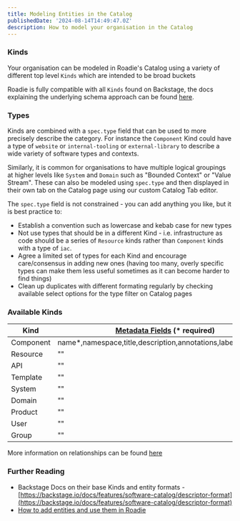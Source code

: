 ```yaml
---
title: Modeling Entities in the Catalog
publishedDate: '2024-08-14T14:49:47.0Z'
description: How to model your organisation in the Catalog
---
```


### Kinds

Your organisation can be modeled in Roadie's Catalog using a variety of different top level `Kinds` which are intended to be broad buckets

Roadie is fully compatible with all `Kinds` found on Backstage, the docs explaining the underlying schema approach can be found [here](https://backstage.io/docs/features/software-catalog/system-model/#core-entities).

### Types

Kinds are combined with a `spec.type` field that can be used to more precisely describe the category. For instance the `Component` Kind could have a type of `website` or `internal-tooling` or `external-library` to describe a wide variety of software types and contexts.

Similarly, it is common for organisations to have multiple logical groupings at higher levels like `System` and `Domain` such as "Bounded Context" or "Value Stream". These can also be modeled using `spec.type` and then displayed in their own tab on the Catalog page using our custom Catalog Tab editor.

The `spec.type` field is not constrained - you can add anything you like, but it is best practice to:

- Establish a convention such as lowercase and kebab case for new types
- Not use types that should be in a different Kind - i.e. infrastructure as code should be a series of `Resource` kinds rather than `Component` kinds with a type of `iac`.
- Agree a limited set of types for each Kind and encourage care/consensus in adding new ones (having too many, overly specific types can make them less useful sometimes as it can become harder to find things)
- Clean up duplicates with different formating regularly by checking available select options for the type filter on Catalog pages

### Available Kinds

| Kind      | [Metadata Fields](https://backstage.io/docs/features/software-catalog/descriptor-format/#common-to-all-kinds-the-metadata) (\* required) | [Spec Fields](https://backstage.io/docs/features/software-catalog/descriptor-format/#contents) (\* required) | Available `spec` Relationships                                                                |
| --------- | ---------------------------------------------------------------------------------------------------------------------------------------- | ------------------------------------------------------------------------------------------------------------ | --------------------------------------------------------------------------------------------- |
| Component | name\*,namespace,title,description,annotations,labels,tags,links                                                                         | type*,lifecycle*                                                                                             | owner\*,system,dependsOn,dependencyOf,providesApis,consumesApis,subcomponentOf,hasPart,partOf |
| Resource  | ""                                                                                                                                       | type\*                                                                                                       | owner\*,system,dependsOn,dependencyOf,hasPart,partOf                                          |
| API       | ""                                                                                                                                       | type*,lifecycle*,definition\*                                                                                | owner\*,system,dependsOn,dependencyOf,partOf                                                  |
| Template  | ""                                                                                                                                       | type\*,parameters,steps                                                                                      | owner                                                                                         |
| System    | ""                                                                                                                                       | type                                                                                                         | owner,domain,dependsOn,dependencyOf,parentOf,childOf,hasPart,partOf                           |
| Domain    | ""                                                                                                                                       | type                                                                                                         | owner,subdomainOf,dependsOn,dependencyOf,parentOf,childOf,hasPart,partOf                      |
| Product   | ""                                                                                                                                       | type                                                                                                         | owner,system,dependsOn,dependencyOf,parentOf,childOf,hasPart,partOf,managedBy                 |
| User      | ""                                                                                                                                       | profile                                                                                                      | memberOf\*,managedBy,manages                                                                  |
| Group     | ""                                                                                                                                       | type\*,profile                                                                                               | members,managedBy,children\*,parent                                                           |

More information on relationships can be found [here](../showing-dependencies)

### Further Reading

- Backstage Docs on their base Kinds and entity formats - [https://backstage.io/docs/features/software-catalog/descriptor-format](https://backstage.io/docs/features/software-catalog/descriptor-format)
- [How to add entities and use them in Roadie](../../getting-started/adding-a-catalog-item)
